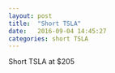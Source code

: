 ```yaml
---
layout: post
title:  "Short TSLA"
date:   2016-09-04 14:45:27
categories: short TSLA
---
```

Short TSLA at $205
